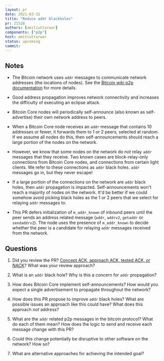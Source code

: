 ```yaml
---
layout: pr
date: 2021-03-31
title: "Reduce addr blackholes"
pr: 21528
authors: [amitiuttarwar]
components: ["p2p"]
host: amitiuttarwar
status: upcoming
commit:
---
```


## Notes

* The Bitcoin network uses `addr` messages to communicate network addresses
  (the locations of nodes). See the [Bitcoin wiki p2p
  documentation](https://en.bitcoin.it/wiki/Protocol_documentation#addr) for
  more details.

* Good address propagation improves network connectivity and increases the
  difficulty of executing an eclipse attack.

* Bitcoin Core nodes will periodically self-announce (also known as
  self-advertise) their own network address to peers.

* When a Bitcoin Core node receives an `addr` message that contains 10
  addresses or fewer, it forwards them to 1 or 2 peers, selected at random.
  If we assume all nodes do this, then self-announcements should reach a large
  portion of the nodes on the network.

* However, we know that some nodes on the network do _not_ relay `addr` messages
  that they receive. Two known cases are block-relay-only connections from Bitcoin
  Core nodes, and connections from certain light clients. We refer to these
  connections as `addr` black holes. `addr` messages go in, but they never escape!

* If a large portion of the connections on the network are `addr` black holes, then
  `addr` propagation is impacted. Self-announcements won't reach a majority of nodes
  on the network. It'd be better if we could somehow avoid picking black holes as
  the 1 or 2 peers that we select for relaying `addr` messages to.

* This PR defers initialization of `m_addr_known` of inbound peers until the
  peer sends an address related message (`addr`, `addrv2`, `getaddr` or
  `sendaddrv2`). The node uses the presence of `m_addr_known` to decide whether
  the peer is a candidate for relaying `addr` messages received from the
  network.

## Questions

1.  Did you review the PR? [Concept ACK, approach ACK, tested ACK, or NACK](https://github.com/bitcoin/bitcoin/blob/master/CONTRIBUTING.md#peer-review)?
    What was your review approach?

2. What is an `addr` black hole? Why is this a concern for `addr` propagation?

3. How does Bitcoin Core implement self-announcements? How would you expect a
   single advertisement to propagate throughout the network?

4. How does this PR propose to improve `addr` black holes? What are possible
   issues an approach like this could have? What does this approach *not*
   address?

5. What are the `addr` related p2p messages in the bitcoin protocol? What do
   each of them mean? How does the logic to send and receive each message
   change with this PR?

6. Could this change potentially be disruptive to other software on the
   network? How so?

7. What are alternative approaches for achieving the intended goal?

<!-- TODO: After meeting, uncomment and add meeting log between the irc tags
## Meeting Log

{% irc %}
{% endirc %}
-->
